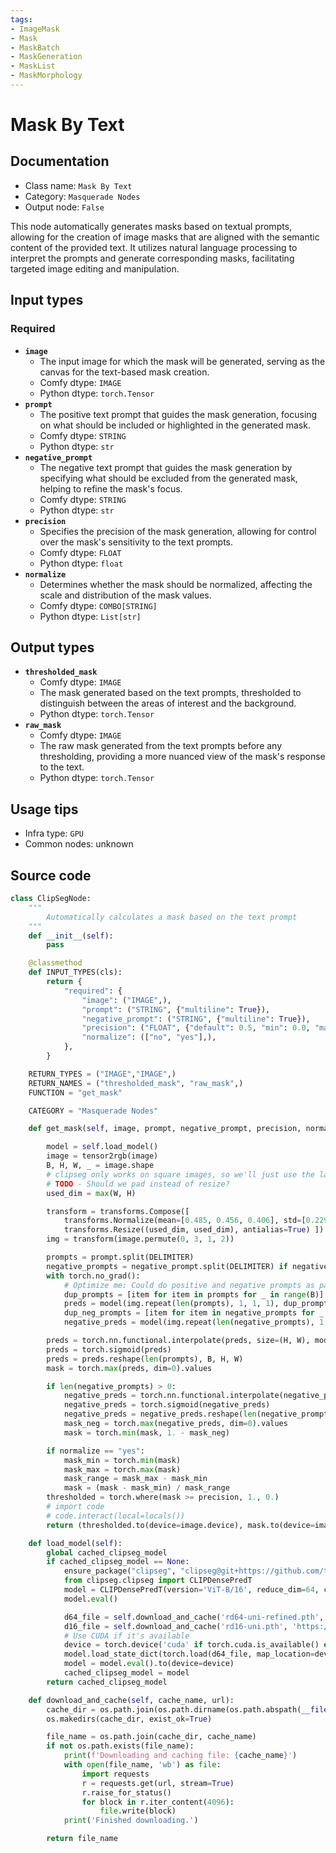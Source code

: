 ```yaml
---
tags:
- ImageMask
- Mask
- MaskBatch
- MaskGeneration
- MaskList
- MaskMorphology
---
```


# Mask By Text
## Documentation
- Class name: `Mask By Text`
- Category: `Masquerade Nodes`
- Output node: `False`

This node automatically generates masks based on textual prompts, allowing for the creation of image masks that are aligned with the semantic content of the provided text. It utilizes natural language processing to interpret the prompts and generate corresponding masks, facilitating targeted image editing and manipulation.
## Input types
### Required
- **`image`**
    - The input image for which the mask will be generated, serving as the canvas for the text-based mask creation.
    - Comfy dtype: `IMAGE`
    - Python dtype: `torch.Tensor`
- **`prompt`**
    - The positive text prompt that guides the mask generation, focusing on what should be included or highlighted in the generated mask.
    - Comfy dtype: `STRING`
    - Python dtype: `str`
- **`negative_prompt`**
    - The negative text prompt that guides the mask generation by specifying what should be excluded from the generated mask, helping to refine the mask's focus.
    - Comfy dtype: `STRING`
    - Python dtype: `str`
- **`precision`**
    - Specifies the precision of the mask generation, allowing for control over the mask's sensitivity to the text prompts.
    - Comfy dtype: `FLOAT`
    - Python dtype: `float`
- **`normalize`**
    - Determines whether the mask should be normalized, affecting the scale and distribution of the mask values.
    - Comfy dtype: `COMBO[STRING]`
    - Python dtype: `List[str]`
## Output types
- **`thresholded_mask`**
    - Comfy dtype: `IMAGE`
    - The mask generated based on the text prompts, thresholded to distinguish between the areas of interest and the background.
    - Python dtype: `torch.Tensor`
- **`raw_mask`**
    - Comfy dtype: `IMAGE`
    - The raw mask generated from the text prompts before any thresholding, providing a more nuanced view of the mask's response to the text.
    - Python dtype: `torch.Tensor`
## Usage tips
- Infra type: `GPU`
- Common nodes: unknown


## Source code
```python
class ClipSegNode:
    """
        Automatically calculates a mask based on the text prompt
    """
    def __init__(self):
        pass

    @classmethod
    def INPUT_TYPES(cls):
        return {
            "required": {
                "image": ("IMAGE",),
                "prompt": ("STRING", {"multiline": True}),
                "negative_prompt": ("STRING", {"multiline": True}),
                "precision": ("FLOAT", {"default": 0.5, "min": 0.0, "max": 1.0, "step": 0.01}),
                "normalize": (["no", "yes"],),
            },
        }

    RETURN_TYPES = ("IMAGE","IMAGE",)
    RETURN_NAMES = ("thresholded_mask", "raw_mask",)
    FUNCTION = "get_mask"

    CATEGORY = "Masquerade Nodes"

    def get_mask(self, image, prompt, negative_prompt, precision, normalize):

        model = self.load_model()
        image = tensor2rgb(image)
        B, H, W, _ = image.shape
        # clipseg only works on square images, so we'll just use the larger dimension
        # TODO - Should we pad instead of resize?
        used_dim = max(W, H)

        transform = transforms.Compose([
            transforms.Normalize(mean=[0.485, 0.456, 0.406], std=[0.229, 0.224, 0.225]),
            transforms.Resize((used_dim, used_dim), antialias=True) ])
        img = transform(image.permute(0, 3, 1, 2))

        prompts = prompt.split(DELIMITER)
        negative_prompts = negative_prompt.split(DELIMITER) if negative_prompt != '' else []
        with torch.no_grad():
            # Optimize me: Could do positive and negative prompts as part of one batch
            dup_prompts = [item for item in prompts for _ in range(B)]
            preds = model(img.repeat(len(prompts), 1, 1, 1), dup_prompts)[0]
            dup_neg_prompts = [item for item in negative_prompts for _ in range(B)]
            negative_preds = model(img.repeat(len(negative_prompts), 1, 1, 1), dup_neg_prompts)[0] if len(negative_prompts) > 0 else None

        preds = torch.nn.functional.interpolate(preds, size=(H, W), mode='nearest')
        preds = torch.sigmoid(preds)
        preds = preds.reshape(len(prompts), B, H, W)
        mask = torch.max(preds, dim=0).values

        if len(negative_prompts) > 0:
            negative_preds = torch.nn.functional.interpolate(negative_preds, size=(H, W), mode='nearest')
            negative_preds = torch.sigmoid(negative_preds)
            negative_preds = negative_preds.reshape(len(negative_prompts), B, H, W)
            mask_neg = torch.max(negative_preds, dim=0).values
            mask = torch.min(mask, 1. - mask_neg)

        if normalize == "yes":
            mask_min = torch.min(mask)
            mask_max = torch.max(mask)
            mask_range = mask_max - mask_min
            mask = (mask - mask_min) / mask_range
        thresholded = torch.where(mask >= precision, 1., 0.)
        # import code
        # code.interact(local=locals())
        return (thresholded.to(device=image.device), mask.to(device=image.device),)

    def load_model(self):
        global cached_clipseg_model
        if cached_clipseg_model == None:
            ensure_package("clipseg", "clipseg@git+https://github.com/timojl/clipseg.git@bbc86cfbb7e6a47fb6dae47ba01d3e1c2d6158b0")
            from clipseg.clipseg import CLIPDensePredT
            model = CLIPDensePredT(version='ViT-B/16', reduce_dim=64, complex_trans_conv=True)
            model.eval()

            d64_file = self.download_and_cache('rd64-uni-refined.pth', 'https://owncloud.gwdg.de/index.php/s/ioHbRzFx6th32hn/download?path=%2F&files=rd64-uni-refined.pth')
            d16_file = self.download_and_cache('rd16-uni.pth', 'https://owncloud.gwdg.de/index.php/s/ioHbRzFx6th32hn/download?path=%2F&files=rd16-uni.pth')
            # Use CUDA if it's available
            device = torch.device('cuda' if torch.cuda.is_available() else 'cpu')
            model.load_state_dict(torch.load(d64_file, map_location=device), strict=False)
            model = model.eval().to(device=device)
            cached_clipseg_model = model
        return cached_clipseg_model

    def download_and_cache(self, cache_name, url):
        cache_dir = os.path.join(os.path.dirname(os.path.abspath(__file__)), 'download_cache')
        os.makedirs(cache_dir, exist_ok=True)

        file_name = os.path.join(cache_dir, cache_name)
        if not os.path.exists(file_name):
            print(f'Downloading and caching file: {cache_name}')
            with open(file_name, 'wb') as file:
                import requests
                r = requests.get(url, stream=True)
                r.raise_for_status()
                for block in r.iter_content(4096):
                    file.write(block)
            print('Finished downloading.')

        return file_name

```
